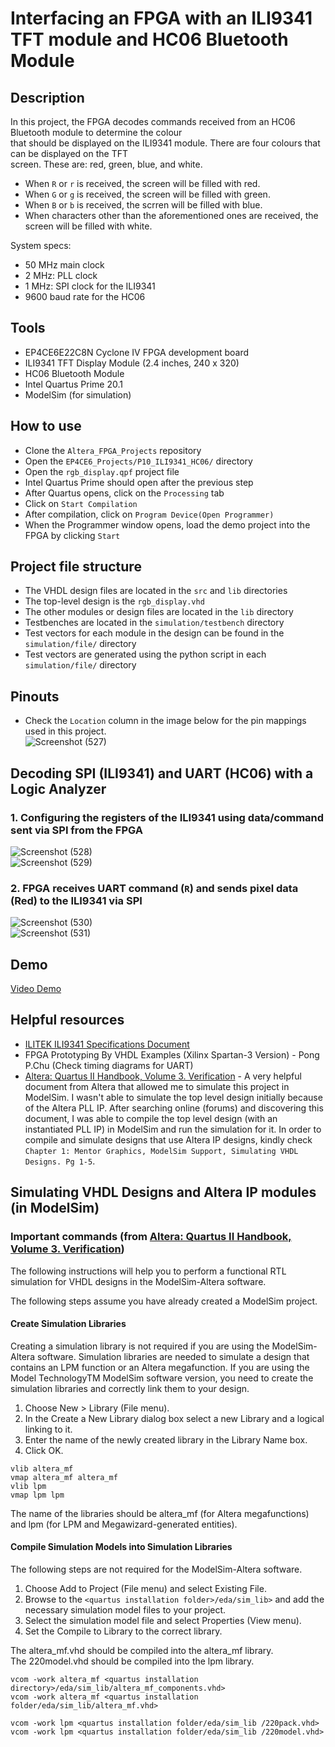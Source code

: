# Interfacing an FPGA with an ILI9341 TFT module and HC06 Bluetooth Module        
## Description  
In this project, the FPGA decodes commands received from an HC06 Bluetooth module to determine the colour  
that should be displayed on the ILI9341 module. There are four colours that can be displayed on the TFT  
screen. These are: red, green, blue, and white.   
- When ``R`` or ``r`` is received, the screen will be filled with red.    
- When ``G`` or ``g`` is received, the screen will be filled with green.   
- When ``B`` or ``b`` is received, the scrren will be filled with blue.   
- When characters other than the aforementioned ones are received, the screen will be filled with white.   

System specs:     
- 50 MHz main clock     
-  2 MHz: PLL clock    
-  1 MHz: SPI clock for the ILI9341      
- 9600 baud rate for the HC06    

## Tools  
- EP4CE6E22C8N Cyclone IV FPGA development board
- ILI9341 TFT Display Module (2.4 inches, 240 x 320)    
- HC06 Bluetooth Module     
- Intel Quartus Prime 20.1
- ModelSim (for simulation)  

## How to use   
- Clone the ``Altera_FPGA_Projects`` repository   
- Open the ``EP4CE6_Projects/P10_ILI9341_HC06/`` directory  
- Open the ``rgb_display.qpf`` project file   
- Intel Quartus Prime should open after the previous step   
- After Quartus opens, click on the ``Processing`` tab  
- Click on ``Start Compilation``  
- After compilation, click on ``Program Device(Open Programmer)``  
- When the Programmer window opens, load the demo project into the FPGA by clicking ``Start`` 

## Project file structure     
- The VHDL design files are located in the ``src`` and ``lib`` directories  
- The top-level design is the ``rgb_display.vhd``  
- The other modules or design files are located in the ``lib`` directory
- Testbenches are located in the ``simulation/testbench`` directory
- Test vectors for each module in the design can be found in the ``simulation/file/`` directory
- Test vectors are generated using the python script in each ``simulation/file/`` directory  

## Pinouts  
- Check the ``Location`` column in the image below for the pin mappings used in this project.      
![Screenshot (527)](https://github.com/MUDAL/Altera_FPGA_Projects/assets/46250887/6c0cce9a-9c37-49e1-9f8b-279e9a46faed)  

## Decoding SPI (ILI9341) and UART (HC06) with a Logic Analyzer        
### 1. Configuring the registers of the ILI9341 using data/command sent via SPI from the FPGA     
![Screenshot (528)](https://github.com/MUDAL/Altera_FPGA_Projects/assets/46250887/0282292f-eb6c-4044-9875-005c0e704c82)   
![Screenshot (529)](https://github.com/MUDAL/Altera_FPGA_Projects/assets/46250887/549daa4c-344e-4ed1-b3dc-109f7c86737c)    
### 2. FPGA receives UART command (``R``) and sends pixel data (Red) to the ILI9341 via SPI   
![Screenshot (530)](https://github.com/MUDAL/Altera_FPGA_Projects/assets/46250887/895cb303-5fae-438e-8b9e-c1635fcc4015)   
![Screenshot (531)](https://github.com/MUDAL/Altera_FPGA_Projects/assets/46250887/0c286f7f-25bb-4f35-9ee9-a1aca96e0abe)    

## Demo         
[Video Demo](https://drive.google.com/file/d/1j0V4eVPRZ2ItI5fE4JJh-jrtvqcAinYw/view?usp=sharing)   

## Helpful resources   
- [ILITEK ILI9341 Specifications Document](https://drive.google.com/file/d/1omF5Pk9mfnfzifMGQ6iuK6_T9_BTqp32/view?usp=sharing)
- FPGA Prototyping By VHDL Examples (Xilinx Spartan-3 Version) - Pong P.Chu (Check timing diagrams for UART)   
- [Altera: Quartus II Handbook, Volume 3. Verification](https://drive.google.com/file/d/1oJjXx_n8-xdQk2OVQpPyZaf3n0bG2LTP/view?usp=sharing) - A very helpful document from Altera that allowed me to simulate this project in ModelSim. I wasn't able to simulate the top level design initially because of the Altera PLL IP. After searching online (forums) and discovering this document, I was able to compile the top level design (with an instantiated PLL IP) in ModelSim and run the simulation for it. In order to compile and simulate designs that use Altera IP designs, kindly check ``Chapter 1: Mentor Graphics, ModelSim Support, Simulating VHDL Designs. Pg 1-5``.

## Simulating VHDL Designs and Altera IP modules (in ModelSim)  
### Important commands (from [Altera: Quartus II Handbook, Volume 3. Verification](https://drive.google.com/file/d/1oJjXx_n8-xdQk2OVQpPyZaf3n0bG2LTP/view?usp=sharing))   

The following instructions will help you to perform a functional RTL simulation for VHDL designs in the ModelSim-Altera software.  

The following steps assume you have already created a ModelSim project.  

#### Create Simulation Libraries
Creating a simulation library is not required if you are using the ModelSim-Altera software. Simulation libraries are needed to simulate a design that contains an LPM function or an Altera megafunction. If you are using the Model TechnologyTM ModelSim software version, you need to create the simulation libraries and correctly link them to your design.       

1. Choose New > Library (File menu).
2. In the Create a New Library dialog box select a new Library and a logical linking to it.
3. Enter the name of the newly created library in the Library Name box.   
4. Click OK.  

```   
vlib altera_mf  
vmap altera_mf altera_mf  
vlib lpm  
vmap lpm lpm
```

The name of the libraries should be altera_mf (for Altera megafunctions) and lpm (for LPM and Megawizard-generated entities).     

#### Compile Simulation Models into Simulation Libraries
The following steps are not required for the ModelSim-Altera software.   
1. Choose Add to Project (File menu) and select Existing File.
2. Browse to the ``<quartus installation folder>/eda/sim_lib>`` and add the necessary simulation model files to your project.  
4. Select the simulation model file and select Properties (View menu).
5. Set the Compile to Library to the correct library.
   
The altera_mf.vhd should be compiled into the altera_mf library.   
The 220model.vhd should be compiled into the lpm library.  

```
vcom -work altera_mf <quartus installation directory>/eda/sim_lib/altera_mf_components.vhd>
vcom -work altera_mf <quartus installation folder/eda/sim_lib/altera_mf.vhd>

vcom -work lpm <quartus installation folder/eda/sim_lib /220pack.vhd>
vcom -work lpm <quartus installation folder/eda/sim_lib /220model.vhd>  
```
